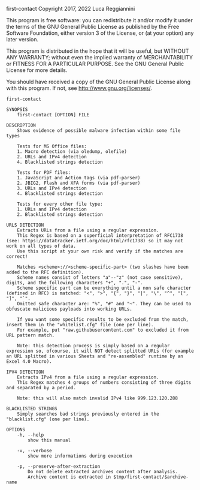 
first-contact Copyright 2017, 2022 Luca Reggiannini

This program is free software: you can redistribute it and/or modify
it under the terms of the GNU General Public License as published by
the Free Software Foundation, either version 3 of the License, or
(at your option) any later version.
 
This program is distributed in the hope that it will be useful,
but WITHOUT ANY WARRANTY; without even the implied warranty of
MERCHANTABILITY or FITNESS FOR A PARTICULAR PURPOSE.  See the
GNU General Public License for more details.

You should have received a copy of the GNU General Public License
along with this program.  If not, see <http://www.gnu.org/licenses/>.

```
first-contact

SYNOPSIS
	first-contact [OPTION] FILE

DESCRIPTION
	Shows evidence of possible malware infection within some file types

	Tests for MS Office files:
	1. Macro detection (via oledump, olefile)
	2. URLs and IPv4 detection
	4. Blacklisted strings detection 

	Tests for PDF files:
	1. JavaScript and Action tags (via pdf-parser)
	2. JBIG2, Flash and XFA forms (via pdf-parser)
	3. URLs and IPv4 detection
	4. Blacklisted strings detection 

	Tests for every other file type:
	1. URLs and IPv4 detection
	2. Blacklisted strings detection 

URLS DETECTION
	Extracts URLs from a file using a regular expression.
	This Regex is based on a superficial interpretation of RFC1738 (see: https://datatracker.ietf.org/doc/html/rfc1738) so it may not work on all types of data.
	Use this script at your own risk and verify if the matches are correct!

	Matches <scheme>://<scheme-specific-part> (two slashes have been added to the RFC definition).
	Scheme names consist of letters "a"--"z" (not case sensitive), digits, and the following characters "+", ".", "-".
	Scheme specific part can be everything until a non safe character (defined in RFC) is matched: "<", ">", "{", "}", "|", "\", "^", "[", "]", "`".
	Omitted safe character are: "%", "#" and "~". They can be used to obfuscate malicious payloads into working URLs.

	If you want some specific results to be excluded from the match, insert them in the "whitelist.cfg" file (one per line).
	For example, put "raw.githubusercontent.com" to excluded it from URL pattern match.

	Note: this detection process is simply based on a regular expression so, ofcourse, it will NOT detect splitted URLs (for example an URL splitted in various Sheets and "re-assembled" runtime by an Excel 4.0 Macro).

IPV4 DETECTION
	Extracts IPv4 from a file using a regular expression.
	This Regex matches 4 groups of numbers consisting of three digits and separated by a period.

	Note: this will also match invalid IPv4 like 999.123.120.288

BLACKLISTED STRINGS
	Simply searches bad strings previously entered in the "blacklist.cfg" (one per line).

OPTIONS
	-h, --help 
		show this manual

	-v, --verbose 
		show more informations during execution

	-p, --preserve-after-extraction
		Do not delete extracted archives content after analysis.
		Archive content is extracted in $tmp/first-contact/$archive-name

```
